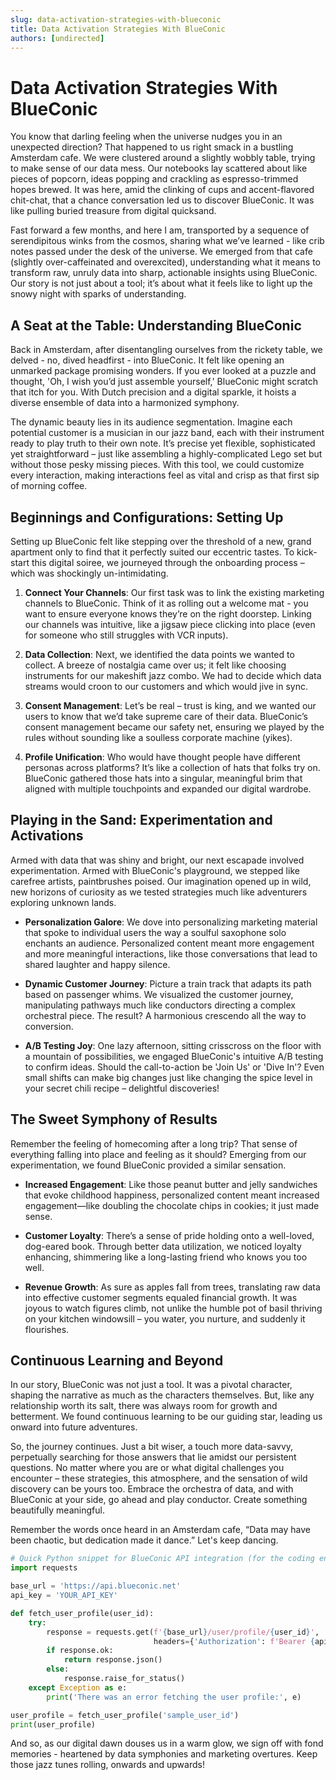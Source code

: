 ```yaml
---
slug: data-activation-strategies-with-blueconic
title: Data Activation Strategies With BlueConic
authors: [undirected]
---
```



# Data Activation Strategies With BlueConic

You know that darling feeling when the universe nudges you in an unexpected direction? That happened to us right smack in a bustling Amsterdam cafe. We were clustered around a slightly wobbly table, trying to make sense of our data mess. Our notebooks lay scattered about like pieces of popcorn, ideas popping and crackling as espresso-trimmed hopes brewed. It was here, amid the clinking of cups and accent-flavored chit-chat, that a chance conversation led us to discover BlueConic. It was like pulling buried treasure from digital quicksand.

Fast forward a few months, and here I am, transported by a sequence of serendipitous winks from the cosmos, sharing what we’ve learned - like crib notes passed under the desk of the universe. We emerged from that cafe (slightly over-caffeinated and overexcited), understanding what it means to transform raw, unruly data into sharp, actionable insights using BlueConic. Our story is not just about a tool; it’s about what it feels like to light up the snowy night with sparks of understanding.

## A Seat at the Table: Understanding BlueConic

Back in Amsterdam, after disentangling ourselves from the rickety table, we delved - no, dived headfirst - into BlueConic. It felt like opening an unmarked package promising wonders. If you ever looked at a puzzle and thought, 'Oh, I wish you’d just assemble yourself,' BlueConic might scratch that itch for you. With Dutch precision and a digital sparkle, it hoists a diverse ensemble of data into a harmonized symphony.

The dynamic beauty lies in its audience segmentation. Imagine each potential customer is a musician in our jazz band, each with their instrument ready to play truth to their own note. It’s precise yet flexible, sophisticated yet straightforward – just like assembling a highly-complicated Lego set but without those pesky missing pieces. With this tool, we could customize every interaction, making interactions feel as vital and crisp as that first sip of morning coffee.

## Beginnings and Configurations: Setting Up

Setting up BlueConic felt like stepping over the threshold of a new, grand apartment only to find that it perfectly suited our eccentric tastes. To kick-start this digital soiree, we journeyed through the onboarding process – which was shockingly un-intimidating.

1. **Connect Your Channels**: Our first task was to link the existing marketing channels to BlueConic. Think of it as rolling out a welcome mat - you want to ensure everyone knows they’re on the right doorstep. Linking our channels was intuitive, like a jigsaw piece clicking into place (even for someone who still struggles with VCR inputs).

2. **Data Collection**: Next, we identified the data points we wanted to collect. A breeze of nostalgia came over us; it felt like choosing instruments for our makeshift jazz combo. We had to decide which data streams would croon to our customers and which would jive in sync.

3. **Consent Management**: Let’s be real – trust is king, and we wanted our users to know that we’d take supreme care of their data. BlueConic’s consent management became our safety net, ensuring we played by the rules without sounding like a soulless corporate machine (yikes).

4. **Profile Unification**: Who would have thought people have different personas across platforms? It’s like a collection of hats that folks try on. BlueConic gathered those hats into a singular, meaningful brim that aligned with multiple touchpoints and expanded our digital wardrobe.

## Playing in the Sand: Experimentation and Activations

Armed with data that was shiny and bright, our next escapade involved experimentation. Armed with BlueConic's playground, we stepped like carefree artists, paintbrushes poised. Our imagination opened up in wild, new horizons of curiosity as we tested strategies much like adventurers exploring unknown lands.

- **Personalization Galore**: We dove into personalizing marketing material that spoke to individual users the way a soulful saxophone solo enchants an audience. Personalized content meant more engagement and more meaningful interactions, like those conversations that lead to shared laughter and happy silence.

- **Dynamic Customer Journey**: Picture a train track that adapts its path based on passenger whims. We visualized the customer journey, manipulating pathways much like conductors directing a complex orchestral piece. The result? A harmonious crescendo all the way to conversion.

- **A/B Testing Joy**: One lazy afternoon, sitting crisscross on the floor with a mountain of possibilities, we engaged BlueConic's intuitive A/B testing to confirm ideas. Should the call-to-action be 'Join Us' or 'Dive In'? Even small shifts can make big changes just like changing the spice level in your secret chili recipe – delightful discoveries!

## The Sweet Symphony of Results

Remember the feeling of homecoming after a long trip? That sense of everything falling into place and feeling as it should? Emerging from our experimentation, we found BlueConic provided a similar sensation.

- **Increased Engagement**: Like those peanut butter and jelly sandwiches that evoke childhood happiness, personalized content meant increased engagement—like doubling the chocolate chips in cookies; it just made sense.

- **Customer Loyalty**: There’s a sense of pride holding onto a well-loved, dog-eared book. Through better data utilization, we noticed loyalty enhancing, shimmering like a long-lasting friend who knows you too well.

- **Revenue Growth**: As sure as apples fall from trees, translating raw data into effective customer segments equaled financial growth. It was joyous to watch figures climb, not unlike the humble pot of basil thriving on your kitchen windowsill – you water, you nurture, and suddenly it flourishes.

## Continuous Learning and Beyond

In our story, BlueConic was not just a tool. It was a pivotal character, shaping the narrative as much as the characters themselves. But, like any relationship worth its salt, there was always room for growth and betterment. We found continuous learning to be our guiding star, leading us onward into future adventures.

So, the journey continues. Just a bit wiser, a touch more data-savvy, perpetually searching for those answers that lie amidst our persistent questions. No matter where you are or what digital challenges you encounter – these strategies, this atmosphere, and the sensation of wild discovery can be yours too. Embrace the orchestra of data, and with BlueConic at your side, go ahead and play conductor. Create something beautifully meaningful. 

Remember the words once heard in an Amsterdam cafe, “Data may have been chaotic, but dedication made it dance.” Let's keep dancing.

```python
# Quick Python snippet for BlueConic API integration (for the coding enthusiasts among us)
import requests

base_url = 'https://api.blueconic.net'
api_key = 'YOUR_API_KEY'

def fetch_user_profile(user_id):
    try:
        response = requests.get(f'{base_url}/user/profile/{user_id}',
                                headers={'Authorization': f'Bearer {api_key}'})
        if response.ok:
            return response.json()
        else:
            response.raise_for_status()
    except Exception as e:
        print('There was an error fetching the user profile:', e)

user_profile = fetch_user_profile('sample_user_id')
print(user_profile)
```

And so, as our digital dawn douses us in a warm glow, we sign off with fond memories - heartened by data symphonies and marketing overtures. Keep those jazz tunes rolling, onwards and upwards!